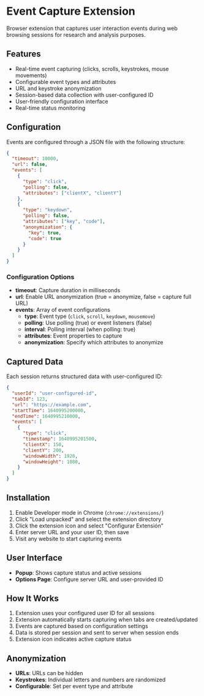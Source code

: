 # Event Capture Extension

Browser extension that captures user interaction events during web browsing sessions for research and analysis purposes.

## Features
- Real-time event capturing (clicks, scrolls, keystrokes, mouse movements)
- Configurable event types and attributes
- URL and keystroke anonymization
- Session-based data collection with user-configured ID
- User-friendly configuration interface
- Real-time status monitoring

## Configuration

Events are configured through a JSON file with the following structure:

```json
{
  "timeout": 10000,
  "url": false,
  "events": [
    {
      "type": "click",
      "polling": false,
      "attributes": ["clientX", "clientY"]
    },
    {
      "type": "keydown",
      "polling": false,
      "attributes": ["key", "code"],
      "anonymization": {
        "key": true,
        "code": true
      }
    }
  ]
}
```

### Configuration Options
- **timeout**: Capture duration in milliseconds
- **url**: Enable URL anonymization (true = anonymize, false = capture full URL)
- **events**: Array of event configurations
  - **type**: Event type (`click`, `scroll`, `keydown`, `mousemove`)
  - **polling**: Use polling (true) or event listeners (false)
  - **interval**: Polling interval (when polling: true)
  - **attributes**: Event properties to capture
  - **anonymization**: Specify which attributes to anonymize

## Captured Data

Each session returns structured data with user-configured ID:

```json
{
  "userId": "user-configured-id",
  "tabId": 123,
  "url": "https://example.com",
  "startTime": 1640995200000,
  "endTime": 1640995210000,
  "events": [
    {
      "type": "click",
      "timestamp": 1640995201500,
      "clientX": 150,
      "clientY": 200,
      "windowWidth": 1920,
      "windowHeight": 1080,
    }
  ]
}
```

## Installation

1. Enable Developer mode in Chrome (`chrome://extensions/`)
2. Click "Load unpacked" and select the extension directory
3. Click the extension icon and select "Configurar Extensión"
4. Enter server URL and your user ID, then save
5. Visit any website to start capturing events

## User Interface

- **Popup**: Shows capture status and active sessions
- **Options Page**: Configure server URL and user-provided ID

## How It Works

1. Extension uses your configured user ID for all sessions
2. Extension automatically starts capturing when tabs are created/updated
3. Events are captured based on configuration settings
4. Data is stored per session and sent to server when session ends
5. Extension icon indicates active capture status

## Anonymization

- **URLs**: URLs can be hidden
- **Keystrokes**: Individual letters and numbers are randomized
- **Configurable**: Set per event type and attribute